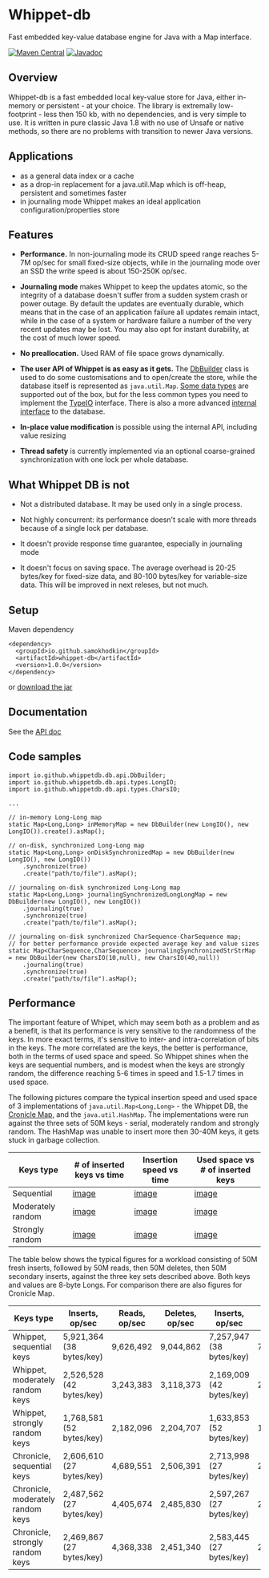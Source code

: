 Whippet-db
==========

Fast embedded key-value database engine for Java with a Map interface.

[![Maven Central](https://img.shields.io/maven-central/v/io.github.samokhodkin/whippet-db.svg)](https://search.maven.org/artifact/io.github.samokhodkin/whippet-db/1.0.0/jar)
[![Javadoc](https://www.javadoc.io/badge/io.github.samokhodkin/whippet-db.svg)](https://www.javadoc.io/doc/io.github.samokhodkin/whippet-db)


## Overview

Whippet-db is a fast embedded local key-value store for Java, either in-memory or persistent - at your choice. The library is extremally low-footprint - less then 150 kb, with no dependencies, and is very simple to use. It is written in pure classic Java 1.8 with no use of Unsafe or native methods, so there are no problems with transition to newer Java versions.

## Applications

* as a general data index or a cache
* as a drop-in replacement for a java.util.Map which is off-heap, persistent and sometimes faster
* in journaling mode Whippet makes an ideal application configuration/properties store

## Features

* **Performance.** In non-journaling mode its CRUD speed range reaches 5-7M op/sec for small fixed-size objects, while in the journaling mode over an SSD the write speed is about 150-250K op/sec.

* **Journaling mode** makes Whippet to keep the updates atomic, so the integrity of a database doesn't suffer from a sudden system crash or power outage. By default the updates are eventually durable, which means that in the case of an application failure all updates remain intact, while in the case of a system or hardware failure a number of the very recent updates may be lost. You may also opt for instant durability, at the cost of much lower speed.

* **No preallocation.** Used RAM of file space grows dynamically.

* **The user API of Whippet is as easy as it gets.** The [DbBuilder](https://samokhodkin.github.io/whippet-db/api/io/github/whippetdb/db/api/DbBuilder.html) class is used to do some customisations and to open/create the store, while the database itself is represented as  `java.util.Map`. [Some data types](https://samokhodkin.github.io/whippet-db/api/io/github/whippetdb/db/api/types/package-summary.html) are supported out of the box, but for the less common types you need to implement the [TypeIO](https://samokhodkin.github.io/whippet-db/api/io/github/whippetdb/db/api/TypeIO.html) interface. There is also a more advanced [internal interface](https://samokhodkin.github.io/whippet-db/api/io/github/whippetdb/db/api/Db.html) to the database.

* **In-place value modification** is possible using the internal API, including value resizing

* **Thread safety** is currently implemented via an optional coarse-grained synchronization with one lock per whole database.

## What Whippet DB is not

* Not a distributed database. It may be used only in a single process.

* Not highly concurrent: its performance doesn't scale with more threads because of a single lock per database.

* It doesn't provide response time guarantee, especially in journaling mode

* It doesn't focus on saving space. The average overhead is 20-25 bytes/key for fixed-size data, and 80-100 bytes/key for variable-size data. This will be improved in next releses, but not much.

## Setup

Maven dependency
````
<dependency>
  <groupId>io.github.samokhodkin</groupId>
  <artifactId>whippet-db</artifactId>
  <version>1.0.0</version>
</dependency>
````
or [download the jar](https://github.com/samokhodkin/whippet-db/releases)

## Documentation

See the [API doc](https://samokhodkin.github.io/whippet-db/api/)

## Code samples

````
import io.github.whippetdb.db.api.DbBuilder;
import io.github.whippetdb.db.api.types.LongIO;
import io.github.whippetdb.db.api.types.CharsIO;

...

// in-memory Long-Long map
static Map<Long,Long> inMemoryMap = new DbBuilder(new LongIO(), new LongIO()).create().asMap();

// on-disk, synchronized Long-Long map
static Map<Long,Long> onDiskSynchronizedMap = new DbBuilder(new LongIO(), new LongIO())
	.synchronize(true)
	.create("path/to/file").asMap();

// journaling on-disk synchronized Long-Long map
static Map<Long,Long> journalingSynchronizedLongLongMap = new DbBuilder(new LongIO(), new LongIO())
	.journaling(true)
	.synchronize(true)
	.create("path/to/file").asMap();

// journaling on-disk synchronized CharSequence-CharSequence map;
// for better performance provide expected average key and value sizes
static Map<CharSequence,CharSequence> journalingSynchronizedStrStrMap = new DbBuilder(new CharsIO(10,null), new CharsIO(40,null))
	.journaling(true)
	.synchronize(true)
	.create("path/to/file").asMap();

````

## Performance

The important feature of Whipet, which may seem both as a problem and as a benefit, is that its performance is very sensitive to the randomness of the keys. 
In more exact terms, it's sensitive to inter- and intra-correlation of bits in the keys. The more correlated are the keys, the better is performance, both in the terms of used space and speed. 
So Whippet shines when the keys are sequential numbers, and is modest when the keys are strongly random, the difference reaching 5-6 times in speed and 1.5-1.7 times in used space. 

The following pictures compare the typical insertion speed and used space of 3 implementations of `java.util.Map<Long,Long>` - the Whippet DB, the [Cronicle Map](https://github.com/OpenHFT/Chronicle-Map), and the `java.util.HashMap`.
The implementations were run against the three sets of 50M keys - serial, moderately random and strongly random. The HashMap was unable to insert more then 30-40M keys, it gets stuck in garbage collection.

Keys type | # of inserted keys vs time | Insertion speed vs time | Used space vs # of inserted keys
----------|----------|----------|----------
Sequential | [image](https://samokhodkin.github.io/whippet-db/images/keys-time-serial.png) | [image](https://samokhodkin.github.io/whippet-db/images/speed-keys-serial.png) | [image](https://samokhodkin.github.io/whippet-db/images/size-keys-serial.png)
Moderately random | [image](https://samokhodkin.github.io/whippet-db/images/keys-time-mod-random.png) | [image](https://samokhodkin.github.io/whippet-db/images/speed-keys-mod-random.png) | [image](https://samokhodkin.github.io/whippet-db/images/size-keys-mod-random.png)
Strongly random | [image](https://samokhodkin.github.io/whippet-db/images/keys-time-random.png) | [image](https://samokhodkin.github.io/whippet-db/images/speed-keys-random.png) | [image](https://samokhodkin.github.io/whippet-db/images/size-keys-random.png)

The table below shows the typical figures for a workload consisting of 50M fresh inserts, followed by 50M reads, then 50M deletes, then 50M secondary inserts, 
against the three key sets described above. Both keys and values are 8-byte Longs. For comparison there are also figures for Cronicle Map.

Keys type | Inserts, op/sec | Reads, op/sec | Deletes, op/sec | Inserts, op/sec | Average, op/sec
----------|----------|----------|----------|----------|----------
Whippet, sequential keys | 5,921,364 (38 bytes/key) | 9,626,492 | 9,044,862 | 7,257,947 (38 bytes/key) | 7,676,069
Whippet, moderately random keys | 2,526,528 (42 bytes/key) | 3,243,383 | 3,118,373 | 2,169,009 (42 bytes/key) |  2,692,079
Whippet, strongly random keys | 1,768,581 (52 bytes/key) | 2,182,096 | 2,204,707 | 1,633,853 (52 bytes/key) | 1,914,493
Chronicle, sequential keys | 2,606,610 (27 bytes/key) | 4,689,551 | 2,506,391 | 2,713,998 (27 bytes/key) | 2,931,863
Chronicle, moderately random keys | 2,487,562 (27 bytes/key) | 4,405,674 | 2,485,830 | 2,597,267 (27 bytes/key) | 2,824,300
Chronicle, strongly random keys | 2,469,867 (27 bytes/key) | 4,368,338 | 2,451,340 | 2,583,445 (27 bytes/key) | 2,799,512


